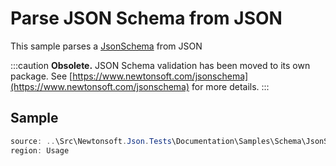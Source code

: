 ﻿# Parse JSON Schema from JSON

This sample parses a [JsonSchema](/api/newtonsoft/json/schema/jsonschema/) from JSON

:::caution
**Obsolete.** JSON Schema validation has been moved to its own package. See [https://www.newtonsoft.com/jsonschema](https://www.newtonsoft.com/jsonschema) for more details.
:::

## Sample

```csharp Usage
source: ..\Src\Newtonsoft.Json.Tests\Documentation\Samples\Schema\JsonSchemaParse.cs
region: Usage
```
